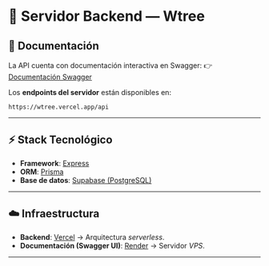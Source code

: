 # 🌳 Servidor Backend — Wtree

## 📖 Documentación

La API cuenta con documentación interactiva en Swagger:
👉 [Documentación Swagger](https://w-tree-b-1.onrender.com/api-docs/)

Los **endpoints del servidor** están disponibles en:

```
https://wtree.vercel.app/api
```

---

## ⚡️ Stack Tecnológico

* **Framework**: [Express](https://expressjs.com/)
* **ORM**: [Prisma](https://www.prisma.io/)
* **Base de datos**: [Supabase (PostgreSQL)](https://supabase.com/)

---

## ☁️ Infraestructura

* **Backend**: [Vercel](https://vercel.com/) → Arquitectura *serverless*.
* **Documentación (Swagger UI)**: [Render](https://render.com/) → Servidor *VPS*.

---
